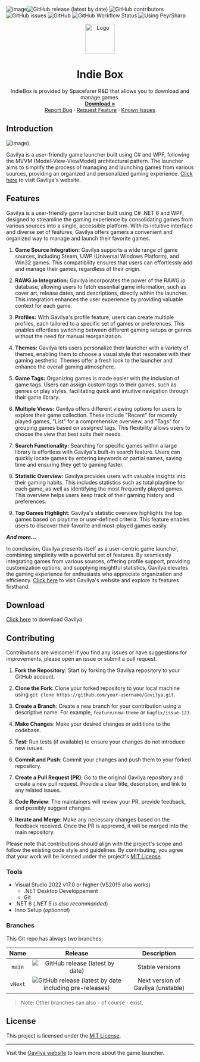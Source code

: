 ![image](https://github.com/spacefarergames/IndieBox/assets/106384425/8df035cc-f6bc-4ee8-a9f6-6ff65311cece)![GitHub release (latest by date)](https://img.shields.io/github/v/release/Leo-Corporation/Gavilya)
![GitHub contributors](https://img.shields.io/github/contributors/Leo-Corporation/Gavilya)
![GitHub issues](https://img.shields.io/github/issues/Leo-Corporation/Gavilya)
![GitHub](https://img.shields.io/github/license/Leo-Corporation/Gavilya)
![GitHub Workflow Status](https://img.shields.io/github/actions/workflow/status/Leo-Corporation/Gavilya/dotnet-desktop.yml?branch=main)
![Using PeyrSharp](https://img.shields.io/badge/using-PeyrSharp-DD00FF?logo=nuget)
<br />
<p align="center">
  <a href="https://spacefarergames.com/indiebox">
    <img src="https://u93e46.n3cdn1.secureserver.net/wp-content/uploads/2024/01/designnew.png" alt="Logo" width="80" height="80">
  </a>

  <h1 align="center">Indie Box</h3>

  <p align="center">
    IndieBox is provided by Spacefarer R&D that allows you to download and manage games.
    <br />
    <a href="https://bit.ly/Gavilya"><strong>Download »</strong></a>
    <br />
    <a href="https://github.com/Leo-Corporation/Gavilya/issues/new?assignees=&labels=bug&template=bug-report.yml&title=%5BBug%5D+">Report Bug</a>
    ·
    <a href="https://github.com/Leo-Corporation/Gavilya/issues/new?assignees=&labels=enhancement&template=feature-request.yml&title=%5BEnhancement%5D+">Request Feature</a>
    ·
    <a href="https://github.com/Leo-Corporation/Gavilya/issues?q=is%3Aopen+is%3Aissue+label%3Abug">Known Issues</a>

  </p>
</p>

## Introduction
![image](https://u93e46.n3cdn1.secureserver.net/wp-content/uploads/2024/01/IndieBoxBlurb-1024x381.png))


Gavilya is a user-friendly game launcher built using C# and WPF, following the MVVM (Model-View-ViewModel) architectural pattern. The launcher aims to simplify the process of managing and launching games from various sources, providing an organized and personalized gaming experience.
[Click here](https://gavilya.leocorporation.dev) to visit Gavilya's website.

## Features

Gavilya is a user-friendly game launcher built using C# .NET 6 and WPF, designed to streamline the gaming experience by consolidating games from various sources into a single, accessible platform. With its intuitive interface and diverse set of features, Gavilya offers gamers a convenient and organized way to manage and launch their favorite games.

1. **Game Source Integration:**
   Gavilya supports a wide range of game sources, including Steam, UWP (Universal Windows Platform), and Win32 games. This compatibility ensures that users can effortlessly add and manage their games, regardless of their origin.

2. **RAWG.io Integration:**
   Gavilya incorporates the power of the RAWG.io database, allowing users to fetch essential game information, such as cover art, release dates, and descriptions, directly within the launcher. This integration enhances the user experience by providing valuable context for each game.

3. **Profiles:**
   With Gavilya's profile feature, users can create multiple profiles, each tailored to a specific set of games or preferences. This enables effortless switching between different gaming setups or genres without the need for manual reorganization.

4. **Themes:**
   Gavilya lets users personalize their launcher with a variety of themes, enabling them to choose a visual style that resonates with their gaming aesthetic. Themes offer a fresh look to the launcher and enhance the overall gaming atmosphere.

5. **Game Tags:**
   Organizing games is made easier with the inclusion of game tags. Users can assign custom tags to their games, such as genres or play styles, facilitating quick and intuitive navigation through their game library.

6. **Multiple Views:**
   Gavilya offers different viewing options for users to explore their game collection. These include "Recent" for recently played games, "List" for a comprehensive overview, and "Tags" for grouping games based on assigned tags. This flexibility allows users to choose the view that best suits their needs.

7. **Search Functionality:**
   Searching for specific games within a large library is effortless with Gavilya's built-in search feature. Users can quickly locate games by entering keywords or partial names, saving time and ensuring they get to gaming faster.

8. **Statistic Overview:**
   Gavilya provides users with valuable insights into their gaming habits. This includes statistics such as total playtime for each game, as well as identifying the most frequently played games. This overview helps users keep track of their gaming history and preferences.

9. **Top Games Highlight:**
   Gavilya's statistic overview highlights the top games based on playtime or user-defined criteria. This feature enables users to discover their favorite and most-played games easily.
   
**_And more..._**

In conclusion, Gavilya presents itself as a user-centric game launcher, combining simplicity with a powerful set of features. By seamlessly integrating games from various sources, offering profile support, providing customization options, and supplying insightful statistics, Gavilya elevates the gaming experience for enthusiasts who appreciate organization and efficiency. [Click here](https://gavilya.leocorporation.dev) to visit Gavilya's website and explore its features firsthand.

## Download
[Click here](https://bit.ly/Gavilya) to download Gavilya.

## Contributing
Contributions are welcome! If you find any issues or have suggestions for improvements, please open an issue or submit a pull request.

1. **Fork the Repository**: Start by forking the Gavilya repository to your GitHub account.

2. **Clone the Fork**: Clone your forked repository to your local machine using `git clone https://github.com/your-username/Gavilya.git`.

3. **Create a Branch**: Create a new branch for your contribution using a descriptive name. For example, `feature/new-theme` or `bugfix/issue-123`.

4. **Make Changes**: Make your desired changes or additions to the codebase.

5. **Test**: Run tests (if available) to ensure your changes do not introduce new issues.

6. **Commit and Push**: Commit your changes and push them to your forked repository.

7. **Create a Pull Request (PR)**: Go to the original Gavilya repository and create a new pull request. Provide a clear title, description, and link to any related issues.

8. **Code Review**: The maintainers will review your PR, provide feedback, and possibly suggest changes.

9. **Iterate and Merge**: Make any necessary changes based on the feedback received. Once the PR is approved, it will be merged into the main repository.

Please note that contributions should align with the project's scope and follow the existing code style and guidelines. By contributing, you agree that your work will be licensed under the project's [MIT License](LICENSE).

### Tools

- Visual Studio 2022 v17.0 or higher (VS2019 also works)
  - .NET Desktop Developpement
  - Git
- .NET 6 (*.NET 5 is also recommanded*)
- Inno Setup (*optionnal*)

### Branches
This Git repo has always two branches:

| Name | Release | Description |
| :--: | :-----: | :---------: |
| `main` | ![GitHub release (latest by date)](https://img.shields.io/github/v/release/Leo-Corporation/Gavilya) | Stable versions |
| `vNext` | ![GitHub release (latest by date including pre-releases)](https://img.shields.io/github/v/release/Leo-Corporation/Gavilya?include_prereleases) | Next version of Gavilya (unstable) |

> Note: Other branches can also - of course - exist.

## License

This project is licensed under the [MIT License](LICENSE).

---

Visit the [Gavilya website](https://gavilya.leocorporation.dev) to learn more about the game launcher.
